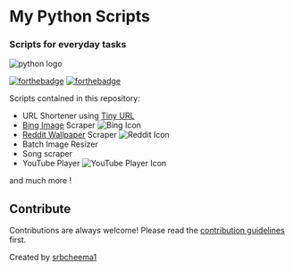 # My Python Scripts
### Scripts for everyday tasks

![python logo](https://www.python.org/static/community_logos/python-powered-w-200x80.png)


[![forthebadge](https://forthebadge.com/images/badges/built-with-love.svg)](https://forthebadge.com) [![forthebadge](https://forthebadge.com/images/badges/made-with-python.svg)](https://forthebadge.com)


Scripts contained in this repository:
- URL Shortener using [Tiny URL](http://tinyurl.com)
- [Bing Image](https://www.bing.com/images/) Scraper  ![Bing Icon](/Icons/bingIcon.png "Bing Icon")
- [Reddit Wallpaper](https://www.reddit.com/r/wallpapers/) Scraper  ![Reddit Icon](/Icons/redditIcon.png "Reddit Icon")
- Batch Image Resizer
- Song scraper
- YouTube Player  ![YouTube Player Icon](/Icons/youTubeIcon.png "YouTube Player")

and much more !

## Contribute

Contributions are always welcome!
Please read the [contribution guidelines](CONTRIBUTING.md) first.


Created by [srbcheema1](https://github.com/srbcheema1)
